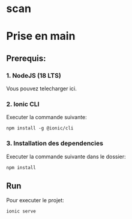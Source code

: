 # scan
 
# Prise en main
## Prerequis:
### 1. NodeJS (18 LTS)
Vous pouvez telecharger ici.
### 2. Ionic CLI
Executer la commande suivante: 
```NPM 
npm install -g @ionic/cli
```
### 3. Installation des dependencies
Executer la commande suivante dans le dossier:
```
npm install
```

## Run
Pour executer le projet:
```
ionic serve
```